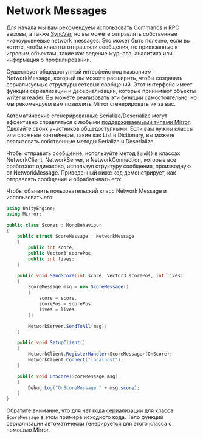 # Network Messages

Для начала мы вам рекомендуем использовать [Commands и RPC](remote-actions.md) вызовы, а также [SyncVar](../synchronization/syncvars.md), но вы можете отправлять собственные низкоуровневые network messages. Это может быть полезно, если вы хотите, чтобы клиенты отправляли сообщения, не привязанные к игровым объектам, такие как ведение журнала, аналитика или информация о профилировании.

Существует общедоступный интерфейс под названием NetworkMessage, который вы можете расширить, чтобы создавать сериализуемые структуры сетевых сообщений. Этот интерфейс имеет функции сериализации и десериализации, которые принимают объекты writer и reader. Вы можете реализовать эти функции самостоятельно, но мы рекомендуем вам позволить Mirror сгенерировать их за вас.

Автоматические сгенерированные Serialize/Deserialize могут эффективно справляться с любыми [поддерживаемыми типами Mirror](../data-types.md). Сделайте своих участников общедоступными. Если вам нужны классы или сложные контейнеры, такие как List и Dictionary, вы можете реализовать собственные методы Serialize и Deserialize.

Чтобы отправить сообщение, используйте метод `Send()` в классах NetworkClient, NetworkServer, и NetworkConnection, которые все сработают одинаково, используя структуру сообщения, производную от NetworkMessage. Приведенный ниже код демонстрирует, как отправлять сообщение и обрабатывать его:

Чтобы объявить пользовательский класс Network Message и использовать его:

```csharp
using UnityEngine;
using Mirror;

public class Scores : MonoBehaviour
{
    public struct ScoreMessage : NetworkMessage
    {
        public int score;
        public Vector3 scorePos;
        public int lives;
    }

    public void SendScore(int score, Vector3 scorePos, int lives)
    {
        ScoreMessage msg = new ScoreMessage()
        {
            score = score,
            scorePos = scorePos,
            lives = lives
        };

        NetworkServer.SendToAll(msg);
    }

    public void SetupClient()
    {
        NetworkClient.RegisterHandler<ScoreMessage>(OnScore);
        NetworkClient.Connect("localhost");
    }

    public void OnScore(ScoreMessage msg)
    {
        Debug.Log("OnScoreMessage " + msg.score);
    }
}
```

Обратите внимание, что для нет кода сериализации для класса `ScoreMessage` в этом примере исходного кода. Тело функций сериализации автоматически генерируется для этого класса с помощью Mirror.

